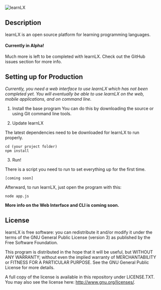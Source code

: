 ![learnLX](http://learnlx.com/img/logo-black-sm.png)

## Description
learnLX is an open source platform for learning programming languages.

#### Currently in Alpha!
Much more is left to be completed with learnLX. Check out the GitHub issues section for more info.

## Setting up for Production
*Currently, you need a web interface to use learnLX which has not been completed yet. You will eventually be able to use learnLX on the web, mobile applications, and on command line.*

1. Install the base program
You can do this by downloading the source or using Git command line tools.

2. Update learnLX

The latest dependencies need to be downloaded for learnLX to run properly.

    cd (your project folder)
    npm install

3. Run!

There is a script you need to run to set everything up for the first time.

    [coming soon]

Afterward, to run learnLX, just open the program with this:

    node app.js

**More info on the Web Interface and CLI is coming soon.**

## License
learnLX is free software: you can redistribute it and/or modify it under the terms of the GNU General Public License (version 3) as published by the Free Software Foundation.

This program is distributed in the hope that it will be useful, but WITHOUT ANY WARRANTY; without even the implied warranty of MERCHANTABILITY or FITNESS FOR A PARTICULAR PURPOSE. See the GNU General Public License for more details.

A full copy of the license is available in this repository under LICENSE.TXT.
You may also see the license here: <http://www.gnu.org/licenses/>.
